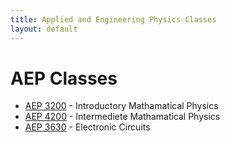```yaml
---
title: Applied and Engineering Physics Classes
layout: default
---
```

<link rel="stylesheet" href="/main.css">

# AEP Classes

- [AEP 3200](/classes/aep/AEP3200.html) - Introductory Mathamatical Physics
- [AEP 4200](/classes/aep/AEP4200.html) - Intermediete Mathamatical Physics
- [AEP 3630](/classes/phys/PHYS3360.html) - Electronic Circuits
